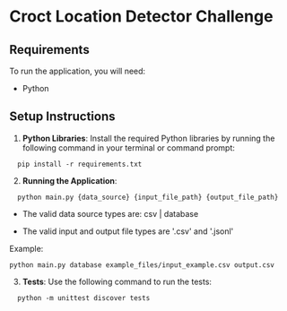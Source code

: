 # Croct Location Detector Challenge

## Requirements
To run the application, you will need:
- Python

## Setup Instructions
1. **Python Libraries**: Install the required Python libraries by running the following command in your terminal or command prompt:
```
  pip install -r requirements.txt
```

2. **Running the Application**:
```
  python main.py {data_source} {input_file_path} {output_file_path}
```
- The valid data source types are: csv | database

- The valid input and output file types are '.csv' and '.jsonl'

Example:
```
python main.py database example_files/input_example.csv output.csv
```


3. **Tests**: Use the following command to run the tests:
```
  python -m unittest discover tests
```
